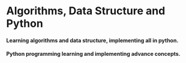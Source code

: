 # Algorithms, Data Structure and Python

#### Learning algorithms and data structure, implementing all in python. 
#### Python programming learning and implementing advance concepts.
